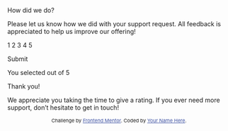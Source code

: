 <style>
    .attribution { font-size: 11px; text-align: center; }
    .attribution a { color: hsl(228, 45%, 44%); }
</style>

  <!-- Rating state start -->

How did we do?

Please let us know how we did with your support request. All feedback is appreciated
to help us improve our offering!

1 2 3 4 5

Submit

  <!-- Rating state end -->

  <!-- Thank you state start -->

You selected <!-- Add rating here --> out of 5

Thank you!

We appreciate you taking the time to give a rating. If you ever need more support,
don’t hesitate to get in touch!

  <!-- Thank you state end -->

  <div class="attribution">
    Challenge by <a href="https://www.frontendmentor.io?ref=challenge" target="_blank">Frontend Mentor</a>. 
    Coded by <a href="#">Your Name Here</a>.
  </div>
